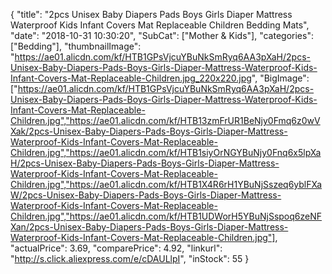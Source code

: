 {
	"title": "2pcs Unisex Baby Diapers Pads Boys Girls Diaper Mattress Waterproof Kids Infant Covers Mat Replaceable Children Bedding Mats",
	"date": "2018-10-31 10:30:20",
	"SubCat": ["Mother & Kids"],
	"categories": ["Bedding"],
	"thumbnailImage": "https://ae01.alicdn.com/kf/HTB1GPsVjcuYBuNkSmRyq6AA3pXaH/2pcs-Unisex-Baby-Diapers-Pads-Boys-Girls-Diaper-Mattress-Waterproof-Kids-Infant-Covers-Mat-Replaceable-Children.jpg_220x220.jpg",
	"BigImage": ["https://ae01.alicdn.com/kf/HTB1GPsVjcuYBuNkSmRyq6AA3pXaH/2pcs-Unisex-Baby-Diapers-Pads-Boys-Girls-Diaper-Mattress-Waterproof-Kids-Infant-Covers-Mat-Replaceable-Children.jpg","https://ae01.alicdn.com/kf/HTB13zmFrUR1BeNjy0Fmq6z0wVXak/2pcs-Unisex-Baby-Diapers-Pads-Boys-Girls-Diaper-Mattress-Waterproof-Kids-Infant-Covers-Mat-Replaceable-Children.jpg","https://ae01.alicdn.com/kf/HTB1siyOrNGYBuNjy0Fnq6x5lpXaH/2pcs-Unisex-Baby-Diapers-Pads-Boys-Girls-Diaper-Mattress-Waterproof-Kids-Infant-Covers-Mat-Replaceable-Children.jpg","https://ae01.alicdn.com/kf/HTB1X4R6rH1YBuNjSszeq6yblFXaW/2pcs-Unisex-Baby-Diapers-Pads-Boys-Girls-Diaper-Mattress-Waterproof-Kids-Infant-Covers-Mat-Replaceable-Children.jpg","https://ae01.alicdn.com/kf/HTB1UDWorH5YBuNjSspoq6zeNFXan/2pcs-Unisex-Baby-Diapers-Pads-Boys-Girls-Diaper-Mattress-Waterproof-Kids-Infant-Covers-Mat-Replaceable-Children.jpg"],
	"actualPrice": 3.69,
	"comparePrice": 4.92,
	"linkurl": "http://s.click.aliexpress.com/e/cDAULlpI",
	"inStock": 55
}
